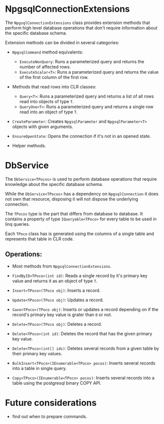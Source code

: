 
# NpgsqlConnectionExtensions

The `NpgsqlConnectionExtensions` class provides extension methods that perform high level database operations that don't require information about the specific database schema.

Extension methods can be divided in several categories:

* `NpgsqlCommand` method equivalents:
  * `ExecuteNonQuery`: Runs a parameterized query and returns the number of affected rows.  
  * `ExecuteScalar<T>`: Runs a parameterized query and returns the value of the first column of the first row.


* Methods that read rows into CLR classes:
  * `Query<T>`: Runs a parameterized query and returns a list of all rows read into objects of type `T`.
  * `QueryOne<T>`: Runs a parameterized query and returns a single row read into an object of type `T`.


* `CreateParameter`: Creates `NpgsqlParameter` and `NpgsqlParameter<T>` objects with given arguments.


* `EnsureOpenState`: Opens the connection if it's not in an opened state.

* Helper methods.

# DbService

The `DbService<TPocos>` is used to perform database operations that require knowledge about the specific database schema.

While the `DbService<TPocos>` has a dependency on `NpgsqlConnection` it does not own that resource, disposing it will not dispose the underlying connection.

The `TPocos` type is the part that differs from database to database. It contains a property of type `IQueryable<TPoco>` for every table to be used in linq queries.

Each `TPoco` class has is generated using the columns of a single table and represents that table in CLR code.

## Operations:

* Most methods from `NpgsqlConnectionExtensions`.

* `FindByID<TPoco>(int id)`: Reads a single record by it's primary key value and returns it as an object of type `T`.

* `Insert<TPoco>(TPoco obj)`: Inserts a record.
* `Update<TPoco>(TPoco obj)`: Updates a record.
* `Save<TPoco>(TPoco obj)`: Inserts or updates a record depending on if the record's primary key value is grater than `0` or not.
* `Delete<TPoco>(TPoco obj)`: Deletes a record.
* `Delete<TPoco>(int id)`: Deletes the record that has the given primary key value.
* `Delete<TPoco>(int[] ids)`: Deletes several records from a given table by their primary key values.

* `BulkInsert<TPoco>(IEnumerable<TPoco> pocos)`: Inserts several records into a table in single query.
* `Copy<TPoco>(IEnumerable<TPoco> pocos)`: Inserts several records into a table using the postgresql binary COPY API.

# Future considerations
 
* find out when to prepare commands.
